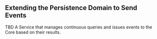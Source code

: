 ## Extending the Persistence Domain to Send Events

TBD A Service that manages continuous queries and issues events to the Core based on their results. 
